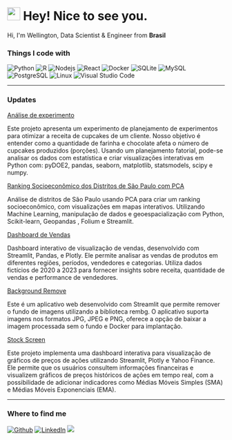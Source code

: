 <h1><img src="https://emojis.slackmojis.com/emojis/images/1643514418/3958/storm_trooper.gif?1643514418" width="30"/> Hey! Nice to see you.</h1>
<p>Hi, I'm Wellington, Data Scientist & Engineer from <b>Brasil</b></p>


<h3>Things I code with</h3>
<p>
  <img alt="Python" src="https://img.shields.io/badge/-Python-000?style=flat-square&logo=python&logoColor=white" />
  <img alt="R" src="https://img.shields.io/badge/-R-000000?style=flat-square&logo=r&logoColor=white" />
  <img alt="Nodejs" src="https://img.shields.io/badge/-Nodejs-000?style=flat-square&logo=Node.js&logoColor=white" />
  <img alt="React" src="https://img.shields.io/badge/-React-000000?style=flat-square&logo=react&logoColor=white" />
  <img alt="Docker" src="https://img.shields.io/badge/-Docker-000?style=flat-square&logo=docker&logoColor=white" />
  <img alt="SQLite" src="https://img.shields.io/badge/-SQLite-000000?style=flat-square&logo=sqlite&logoColor=white" />
  <img alt="MySQL" src="https://img.shields.io/badge/-MySQL-000?style=flat-square&logo=mysql&logoColor=white" />
  <img alt="PostgreSQL" src="https://img.shields.io/badge/-PostgreSQL-000000?style=flat-square&logo=postgresql&logoColor=white" />
  <img alt="Linux" src="https://img.shields.io/badge/-Linux-000000?style=flat-square&logo=linux&logoColor=white" />
  <img alt="Visual Studio Code" src="https://img.shields.io/badge/-VSCode-000000?style=flat-square&logo=visual-studio-code&logoColor=white" />
</p>

<!--   <a href="https://drive.google.com/drive/folders/1wT1GYNCQanGvzCATBB14I7zMopy7Cbrm">
    <img src="https://img.shields.io/badge/Certificates-4285F4?style=for-the-badge&logo=google-drive&logoColor=white"/>
  </a> -->
---

<h3> Updates </h3>
<a href="https://github.com/esscova/ML-DL/tree/main/analise%20de%20experimento" target="_blank">Análise de experimento</a>
<p>Este projeto apresenta um experimento de planejamento de experimentos para otimizar a receita de cupcakes de um cliente. Nosso objetivo é entender como a quantidade de farinha e chocolate afeta o número de cupcakes produzidos (porções). Usando um planejamento fatorial, pode-se analisar os dados com estatística e criar visualizações interativas em Python com: pyDOE2, pandas, seaborn, matplotlib, statsmodels, scipy e numpy.</p>

<a href="https://github.com/esscova/ranking-socioeconomico-sp" target="_blank">Ranking Socioeconômico dos Distritos de São Paulo com PCA</a>
<p>Análise de distritos de São Paulo usando PCA para criar um ranking socioeconômico, com visualizações em mapas interativos. Utilizando Machine Learning, manipulação de dados e geoespacialização com Python, Scikit-learn, Geopandas , Folium e Streamlit.</p>

<a href="https://github.com/esscova/dashboard-vendas" target="_blank">Dashboard de Vendas</a>
<p>Dashboard interativo de visualização de vendas, desenvolvido com Streamlit, Pandas, e Plotly. Ele permite analisar as vendas de produtos em diferentes regiões, períodos, vendedores e categorias. Utiliza dados fictícios de 2020 a 2023 para fornecer insights sobre receita, quantidade de vendas e performance de vendedores.</p>

<a href="https://github.com/esscova/removedor-de-fundo" target="_blank">Background Remove</a>
<p>Este é um aplicativo web desenvolvido com Streamlit que permite remover o fundo de imagens utilizando a biblioteca rembg. O aplicativo suporta imagens nos formatos JPG, JPEG e PNG, oferece a opção de baixar a imagem processada sem o fundo e Docker para implantação.</p>

<a href="https://github.com/esscova/stock_screen" target="_blank">Stock Screen</a>
<p>Este projeto implementa uma dashboard interativa para visualização de gráficos de preços de ações utilizando Streamlit, Plotly e  Yahoo Finance. Ele permite que os usuários consultem informações financeiras e visualizem gráficos de preços históricos de ações em tempo real, com a possibilidade de adicionar indicadores como Médias Móveis Simples (SMA) e Médias Móveis Exponenciais (EMA).</p>

---


<h3>Where to find me</h3>
<p>
  <a href="https://github.com/esscova" target="_blank"><img alt="Github" src="https://img.shields.io/badge/GitHub-%2312100E.svg?&style=for-the-badge&logo=Github&logoColor=white" /></a> 
  <a href="https://www.linkedin.com/in/wellington-moreira-santos" target="_blank"><img alt="LinkedIn" src="https://img.shields.io/badge/linkedin-%230077B5.svg?&style=for-the-badge&logo=linkedin&logoColor=white" /></a>
  <a href="mailto:wmoreira.ds@gmail.com"><img src="https://img.shields.io/badge/Gmail-D14836?style=for-the-badge&logo=gmail&logoColor=white"/> </a>
</p>
